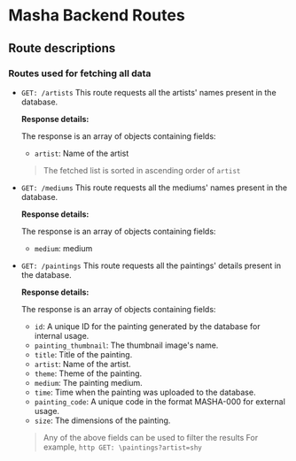 # Masha Backend Routes

## Route descriptions

### Routes used for fetching all data
*   `GET: /artists`
    This route requests all the artists' names present in the database.

    **Response details:**

    The response is an array of objects containing fields:

    *   `artist`: Name of the artist


    > The fetched list is sorted in ascending order of `artist`

*   `GET: /mediums`
    This route requests all the mediums' names present in the database.

    **Response details:**

    The response is an array of objects containing fields:

    *   `medium`: medium

*   `GET: /paintings`
    This route requests all the paintings' details present in the database.

    **Response details:**

    The response is an array of objects containing fields:

    *   `id`: A unique ID for the painting generated by the database for internal usage.
    *   `painting_thumbnail`: The thumbnail image's name.
    *   `title`: Title of the painting.
    *   `artist`: Name of the artist.
    *   `theme`: Theme of the painting.
    *   `medium`: The painting medium.
    *   `time`: Time when the painting was uploaded to the database.
    *   `painting_code`: A unique code in the format MASHA-000 for external usage.
    *   `size`: The dimensions of the painting.

    >   Any of the above fields can be used to filter the results
        For example,
        ```http
        GET: \paintings?artist=shy
        ```
